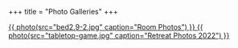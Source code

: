 +++
title = "Photo Galleries"
+++

<section class="photo-galleries">
<a href="/photos/rooms/">
{{ photo(src="bed2.9-2.jpg" caption="Room Photos") }}
</a>

<a href="/photos/retreats-2022/">
{{ photo(src="tabletop-game.jpg" caption="Retreat Photos 2022") }}
</a>
</section>
